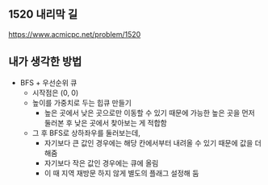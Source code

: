 ## 1520 내리막 길

<https://www.acmicpc.net/problem/1520>

## 내가 생각한 방법

<!-- ![이미지](./img.png) -->

- BFS + 우선순위 큐
  - 시작점은 (0, 0)
  - 높이를 가중치로 두는 힙큐 만들기
    - 높은 곳에서 낮은 곳으로만 이동할 수 있기 때문에 가능한 높은 곳을 먼저 둘러본 후 낮은 곳에서 찾아보는 게 적합함
  - 그 후 BFS로 상하좌우를 둘러보는데,
    - 자기보다 큰 값인 경우에는 해당 칸에서부터 내려올 수 있기 때문에 값을 더해줌
    - 자기보다 작은 값인 경우에는 큐에 올림
    - 이 때 지역 재방문 하지 않게 별도의 플래그 설정해 둠

